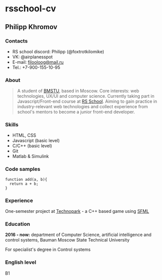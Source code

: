 # rsschool-cv

## Philipp Khromov

### Contacts

- RS school discord: Philipp (@foxtrotkilomike)
- VK: @airplanesspot
- E-mail: filooloog@mail.ru
- Tel.: +7-900-155-10-95

### About

> A student of [BMSTU](https://www.bmstu.ru/), based in Moscow. 
> Core interests: web technologies, UX/UI and computer science.
> Currently taking part in Javascript/Front-end course at [RS School](https://rs.school/).
> Aiming to gain practice in industry-relevant web technologies and collect experience from school's mentors to become a junior front-end developer.

### Skills

* HTML, CSS
* Javascript (basic level)
* C/C++ (basic level)
* Git
* Matlab & Simulink

### Code samples
```
function add(a, b){
  return a + b;
}
```

### Experience

One-semester project at [Technopark](https://park.vk.company/) - a C++ based game using [SFML](https://www.sfml-dev.org/)

### Education

**2016 - now:** department of Computer Science, artificial intelligence and control systems, Bauman Moscow State
Technical University

For specialist's degree in Control systems

### English level

B1